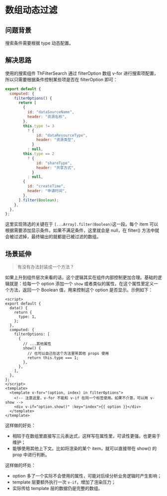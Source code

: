 # 数组动态过滤

## 问题背景

搜索条件需要根据 type 动态配置。

## 解决思路

使用的搜索组件 ThFilterSearch 通过 filterOption 数组 v-for 进行搜索项配置，所以只需要根据条件控制某些项是否在 filterOption 即可：

```javascript
export default {
  computed: {
    filterOptions() {
      return [
        {
          id: "dataSourceName",
          header: "资源名称",
        },
        this.type != 3
          ? {
              id: "dataResourceType",
              header: "资源类型",
            }
          : null,
        this.type == 2
          ? {
              id: "shareType",
              header: "共享方式",
            }
          : null,
        {
          id: "createTime",
          header: "申请时间",
        },
      ].filter(Boolean);
    },
  },
};
```

这里实现筛选的关键在于 `[...Array].filter(Boolean)`这一段。每个 item 可以根据需要添加显示条件。如果不满足条件，这里就会是 null，在 filter() 方法中就会被过滤掉，最终输出的就都是已被过滤的数组。

## 场景延伸

> 有没有办法封装成一个方法？

如果上升到组件层次来看的话，这个逻辑其实在组件内部控制更加合理。基础的逻辑就是：给每一个 option 添加一个 `show` 或者类似的属性，在这个属性里定义一个方法，返回一个 Boolean 值，用来控制这个 option 是否显示。示例如下：

```vue
<script>
export default {
  data() {
    return {
      type: 1,
    };
  },
  computed: {
    filterOptions: [
      {
        // ...其他属性
        show() {
          // 也可以自己在这个方法里带其他 props 使用
          return this.type === 1;
        },
      },
    ],
  },
};
</script>
<template>
  <template v-for="(option, index) in filterOptions">
    <!-- 注意这里，v-for 不能和 v-if 在同一个标签使用。如果不介意，可以用 v-show -->
    <div v-if="option.show()" :key="index">{{ option }}</div>
  </template>
</template>
```

这样做的好处：

- 相较于在数组里直接写三元表达式，这样写在属性里，可读性更强，也更易于维护；
- 能够使用其他上下文。比如将渲染的某个 item，就可以直接带在 show() 的 prop 中进行判断。

这样做的坏处：

- option 多了一个实际不会使用的属性，可能对后续分析业务逻辑时产生影响；
- template 层要额外执行一次 `v-if`，增加了渲染压力；
- 实际传给 template 层的数据仍是完整的数组。
